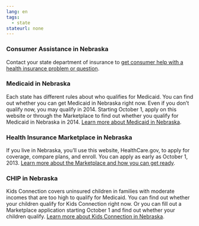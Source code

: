 ```yaml
--- 
lang: en 
tags: 
  - state
stateurl: none 
--- 
```


### Consumer Assistance in Nebraska

Contact your state department of insurance to [get consumer help with a health insurance problem or question](http://www.doi.ne.gov/).

### Medicaid in Nebraska

Each state has different rules about who qualifies for Medicaid. You can find out whether you can get Medicaid in Nebraska right now. Even if you don’t qualify now, you may qualify in 2014. Starting October 1, apply on this website or through the Marketplace to find out whether you qualify for Medicaid in Nebraska in 2014. [Learn more about Medicaid in Nebraska](http://dhhs.ne.gov/medicaid/Pages/med_medindex.aspx).

### Health Insurance Marketplace in Nebraska

If you live in Nebraska, you’ll use this website, HealthCare.gov, to apply for coverage, compare plans, and enroll. You can apply as early as October 1, 2013. [Learn more about the Marketplace and how you can get ready](/how-can-i-get-ready-to-enroll-in-the-marketplace).

### CHIP in Nebraska

Kids Connection covers uninsured children in families with moderate incomes that are too high to qualify for Medicaid. You can find out whether your children qualify for Kids Connection right now. Or you can fill out a Marketplace application starting October 1 and find out whether your children qualify. [Learn more about Kids Connection in Nebraska](http://dhhs.ne.gov/medicaid/Pages/med_kidsconx.aspx).
